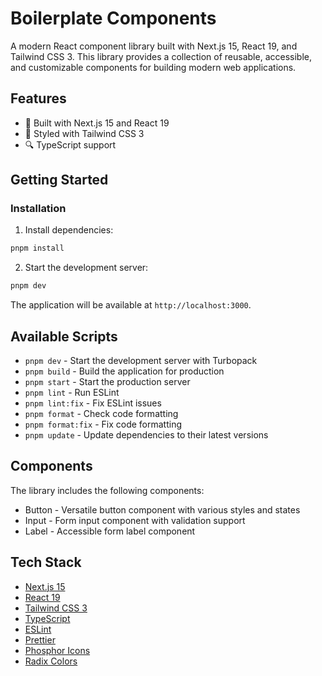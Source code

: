 # Boilerplate Components

A modern React component library built with Next.js 15, React 19, and Tailwind CSS 3. This library provides a collection of reusable, accessible, and customizable components for building modern web applications.

## Features

- 🚀 Built with Next.js 15 and React 19
- 🎨 Styled with Tailwind CSS 3
- 🔍 TypeScript support

## Getting Started

### Installation

1. Install dependencies:

```bash
pnpm install
```

2. Start the development server:

```bash
pnpm dev
```

The application will be available at `http://localhost:3000`.

## Available Scripts

- `pnpm dev` - Start the development server with Turbopack
- `pnpm build` - Build the application for production
- `pnpm start` - Start the production server
- `pnpm lint` - Run ESLint
- `pnpm lint:fix` - Fix ESLint issues
- `pnpm format` - Check code formatting
- `pnpm format:fix` - Fix code formatting
- `pnpm update` - Update dependencies to their latest versions

## Components

The library includes the following components:

- Button - Versatile button component with various styles and states
- Input - Form input component with validation support
- Label - Accessible form label component

## Tech Stack

- [Next.js 15](https://nextjs.org/)
- [React 19](https://react.dev/)
- [Tailwind CSS 3](https://tailwindcss.com/)
- [TypeScript](https://www.typescriptlang.org/)
- [ESLint](https://eslint.org/)
- [Prettier](https://prettier.io/)
- [Phosphor Icons](https://phosphoricons.com/)
- [Radix Colors](https://www.radix-ui.com/colors)
